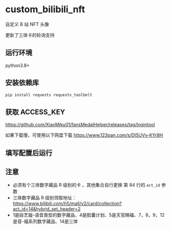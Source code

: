 # custom_bilibili_nft

自定义 B 站 NFT 头像

更新了三体卡的轮询支持

## 运行环境

python3.8+

## 安装依赖库

```bash
pip install requests requests_toolbelt
```
## 获取 ACCESS_KEY

https://github.com/XiaoMiku01/fansMedalHelper/releases/tag/logintool

如果下载慢，可使用以下网盘下载
https://www.123pan.com/s/Dl5UVv-KYr8H

## 填写配置后运行

## 注意

-   必须有个三体数字藏品 R 级别的卡 ，其他集合自行更换 第 84 行的 `act_id` 参数
-   三体数字藏品 R 级别领取地址：https://www.bilibili.com/h5/mall/v2/card/collection?act_id=14&hybrid_set_header=2
-   1是段艺璇-语音类型的数字藏品、4是胶囊计划、5是天官赐福、7，8，9，12是音-福系列数字藏品、14是三体
